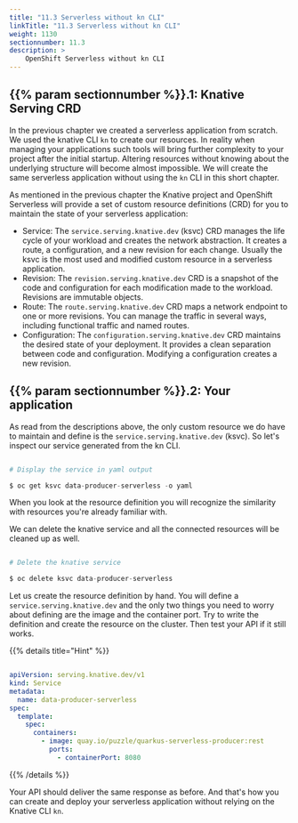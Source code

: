 ```yaml
---
title: "11.3 Serverless without kn CLI"
linkTitle: "11.3 Serverless without kn CLI"
weight: 1130
sectionnumber: 11.3
description: >
    OpenShift Serverless without kn CLI
---
```


## {{% param sectionnumber %}}.1: Knative Serving CRD

In the previous chapter we created a serverless application from scratch. We used the knative CLI `kn` to create our resources. In reality when managing your applications such tools will bring further complexity to your project after the initial startup. Altering resources without knowing about the underlying structure will become almost impossible. We will create the same serverless application without using the `kn` CLI in this short chapter.

As mentioned in the previous chapter the Knative project and OpenShift Serverless will provide a set of custom resource definitions (CRD) for you to maintain the state of your serverless application:

* Service: The `service.serving.knative.dev` (ksvc) CRD manages the life cycle of your workload and creates the network abstraction. It creates a route, a configuration, and a new revision for each change. Usually the ksvc is the most used and modified custom resource in a serverless application.
* Revision: The `revision.serving.knative.dev` CRD is a snapshot of the code and configuration for each modification made to the workload. Revisions are immutable objects.
* Route: The `route.serving.knative.dev` CRD maps a network endpoint to one or more revisions. You can manage the traffic in several ways, including functional traffic and named routes.
* Configuration: The `configuration.serving.knative.dev` CRD maintains the desired state of your deployment. It provides a clean separation between code and configuration. Modifying a configuration creates a new revision.


## {{% param sectionnumber %}}.2: Your application

As read from the descriptions above, the only custom resource we do have to maintain and define is the `service.serving.knative.dev` (ksvc). So let's inspect our service generated from the kn CLI.

```s

# Display the service in yaml output

$ oc get ksvc data-producer-serverless -o yaml

```

When you look at the resource definition you will recognize the similarity with resources you're already familiar with.

We can delete the knative service and all the connected resources will be cleaned up as well.

```s

# Delete the knative service

$ oc delete ksvc data-producer-serverless

 ```

Let us create the resource definition by hand. You will define a `service.serving.knative.dev` and the only two things you need to worry about defining are the image and the container port. Try to write the definition and create the resource on the cluster. Then test your API if it still works.

{{% details title="Hint" %}}

```yaml

apiVersion: serving.knative.dev/v1
kind: Service
metadata:
  name: data-producer-serverless
spec:
  template:
    spec:
      containers:
        - image: quay.io/puzzle/quarkus-serverless-producer:rest
          ports:
            - containerPort: 8080

```

{{% /details %}}

Your API should deliver the same response as before. And that's how you can create and deploy your serverless application without relying on the Knative CLI `kn`.
